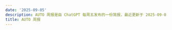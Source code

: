 ```yaml
---
date: '2025-09-05'
description: AUTO 周报是由 ChatGPT 每周五发布的一份简报，最近更新于 2025-09-05。
title: AUTO 周报
---
```

